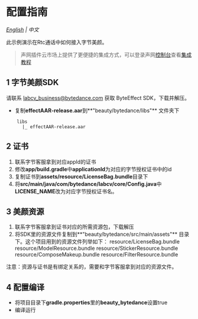 # 配置指南
*[English](README.md) | 中文*

此示例演示在Rtc通话中如何接入字节美颜。

> 声网插件云市场上提供了更便捷的集成方式，可以登录声网[控制台](https://console.agora.io/)查看[集成教程](https://console.agora.io/marketplace/license/introduce?serviceName=bytedance-volcengine-ar)


## 1 字节美颜SDK

请联系 labcv_business@bytedance.com 获取 ByteEffect SDK，下载并解压。
- 复制**effectAAR-release.aar**到**"beauty/bytedance/libs"** 文件夹下
```
    libs
      |_ effectAAR-release.aar
```

## 2 证书

1. 联系字节客服拿到对应appId的证书
2. 修改**app/build.gradle**中**applicationId**为对应的字节授权证书中的id
3. 复制证书到**assets/resource/LicenseBag.bundle**目录下
4. 将**src/main/java/com/bytedance/labcv/core/Config.java**中**LICENSE_NAME**改为对应字节授权证书名。



## 3 美颜资源

1. 联系字节客服拿到证书对应的所需资源包，下载解压
2. 将SDK里的资源文件复制到**"beauty/bytedance/src/main/assets"** 目录下。这个项目用到的资源文件列举如下：
  resource/LicenseBag.bundle
  resource/ModelResource.bundle
  resource/StickerResource.bundle
  resource/ComposeMakeup.bundle
  resource/FilterResource.bundle

注意：资源与证书是有绑定关系的，需要和字节客服拿到对应的资源文件。

## 4 配置编译

- 将项目目录下**gradle.properties**里的**beauty_bytedance**设置true
- 编译运行

